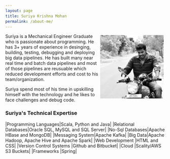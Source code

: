 ```yaml
---
layout: page
title: Suriya Krishna Mohan
permalink: /about-me/
---
```


<img src='/assets/suriya-krishna-mohan.jpg' width='200' height='200' style="float:right; padding:5px">

Suriya is a Mechanical Engineer Graduate who is passionate about programming. He has 3+ years of experience in desinging, building, testing, debugging and deploying big data pipelines. He has built many near real time and batch data pipelines and most of those pipelines are reusuable which reduced development efforts and cost to his team/organization. 

Suriya spend most of his time in upskilling himself with the technology and he likes to face challenges and debug code.

### Suriya's Technical Expertise

|Programming Languages|Scala, Python and Java|
|Relational Databases|Oracle SQL, MySQL and SQL Server|
|No-Sql Databases|Apache HBase and MongoDB|
|Messaging System|Apache Kafka|
|Big Data|Apache Hadoop, Apache Hive and Apache Spark|
|Web Development     |HTML and CSS|
|Version Control Systems   |Github and Bitbucket|
|Cloud   |Scality/AWS S3 Buckets|
|Frameworks   |Spring|
